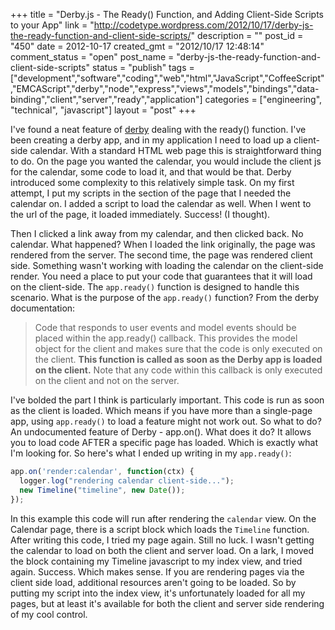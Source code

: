 +++
title = "Derby.js - The Ready() Function, and Adding Client-Side Scripts to your App"
link = "http://codetype.wordpress.com/2012/10/17/derby-js-the-ready-function-and-client-side-scripts/"
description = ""
post_id = "450"
date = 2012-10-17
created_gmt = "2012/10/17 12:48:14"
comment_status = "open"
post_name = "derby-js-the-ready-function-and-client-side-scripts"
status = "publish"
tags = ["development","software","coding","web","html","JavaScript","CoffeeScript","EMCAScript","derby","node","express","views","models","bindings","data-binding","client","server","ready","application"]
categories = ["engineering", "technical", "javascript"]
layout = "post"
+++

I've found a neat feature of [derby](http://derbyjs.com) dealing with the ready() function. I've been creating a derby app, and in my application I need to load up a client-side calendar. With a standard HTML web page this is straightforward thing to do. On the page you wanted the calendar, you would include the client js for the calendar, some code to load it, and that would be that. Derby introduced some complexity to this relatively simple task. On my first attempt, I put my scripts in the section of the page that I needed the calendar on. I added a script to load the calendar as well. When I went to the url of the page, it loaded immediately. Success! (I thought).

Then I clicked a link away from my calendar, and then clicked back. No calendar. What happened? When I loaded the link originally, the page was rendered from the server. The second time, the page was rendered client side. Something wasn't working with loading the calendar on the client-side render. You need a place to put your code that guarantees that it will load on the client-side. The `app.ready()` function is designed to handle this scenario. What is the purpose of the `app.ready()` function? From the derby documentation:

> Code that responds to user events and model events should be placed within the app.ready() callback. This provides the model object for the client and makes sure that the code is only executed on the client. **This function is called as soon as the Derby app is loaded on the client.** Note that any code within this callback is only executed on the client and not on the server.

I've bolded the part I think is particularly important. This code is run as soon as the client is loaded. Which means if you have more than a single-page app, using `app.ready()` to load a feature might not work out. So what to do? An undocumented feature of Derby - app.on(). What does it do? It allows you to load code AFTER a specific page has loaded. Which is exactly what I'm looking for. So here's what I ended up writing in my `app.ready()`:

``` js
app.on('render:calendar', function(ctx) {
  logger.log("rendering calendar client-side...");
  new Timeline("timeline", new Date());
});
```

 In this example this code will run after rendering the `calendar` view. On the Calendar page, there is a script block which loads the `Timeline` function. After writing this code, I tried my page again. Still no luck. I wasn't getting the calendar to load on both the client and server load. On a lark, I moved the block containing my Timeline javascript to my index view, and tried again. Success. Which makes sense. If you are rendering pages via the client side load, additional resources aren't going to be loaded. So by putting my script into the index view, it's unfortunately loaded for all my pages, but at least it's available for both the client and server side rendering of my cool control.
